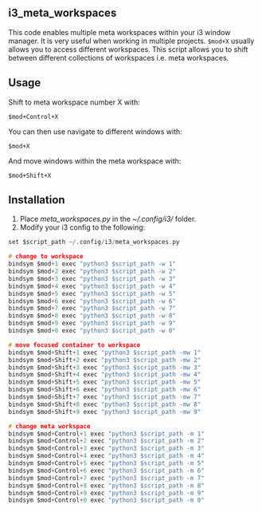 ## **i3_meta_workspaces**

This code enables multiple meta workspaces within your i3 window manager. It is very useful when working in multiple projects. 
`$mod+X` usually allows you to access different workspaces. This script allows you to shift between different collections of workspaces i.e. meta workspaces. 

## **Usage**

Shift to meta workspace number X with:

`$mod+Control+X`

You can then use navigate to different windows with:

`$mod+X`

And move windows within the meta workspace with:

`$mod+Shift+X`

## **Installation**

1. Place *meta_workspaces.py* in the *~/.config/i3/* folder.
2. Modify your i3 config to the following:

```c
set $script_path ~/.config/i3/meta_workspaces.py

# change to workspace
bindsym $mod+1 exec "python3 $script_path -w 1"
bindsym $mod+2 exec "python3 $script_path -w 2"
bindsym $mod+3 exec "python3 $script_path -w 3"
bindsym $mod+4 exec "python3 $script_path -w 4"
bindsym $mod+5 exec "python3 $script_path -w 5"
bindsym $mod+6 exec "python3 $script_path -w 6"
bindsym $mod+7 exec "python3 $script_path -w 7"
bindsym $mod+8 exec "python3 $script_path -w 8"
bindsym $mod+9 exec "python3 $script_path -w 9"
bindsym $mod+0 exec "python3 $script_path -w 0"

# move focused container to workspace
bindsym $mod+Shift+1 exec "python3 $script_path -mw 1"
bindsym $mod+Shift+2 exec "python3 $script_path -mw 2"
bindsym $mod+Shift+3 exec "python3 $script_path -mw 3"
bindsym $mod+Shift+4 exec "python3 $script_path -mw 4"
bindsym $mod+Shift+5 exec "python3 $script_path -mw 5"
bindsym $mod+Shift+6 exec "python3 $script_path -mw 6"
bindsym $mod+Shift+7 exec "python3 $script_path -mw 7"
bindsym $mod+Shift+8 exec "python3 $script_path -mw 8"
bindsym $mod+Shift+9 exec "python3 $script_path -mw 9"

# change meta workspace
bindsym $mod+Control+1 exec "python3 $script_path -m 1"
bindsym $mod+Control+2 exec "python3 $script_path -m 2"
bindsym $mod+Control+3 exec "python3 $script_path -m 3"
bindsym $mod+Control+4 exec "python3 $script_path -m 4"
bindsym $mod+Control+5 exec "python3 $script_path -m 5"
bindsym $mod+Control+6 exec "python3 $script_path -m 6"
bindsym $mod+Control+7 exec "python3 $script_path -m 7"
bindsym $mod+Control+8 exec "python3 $script_path -m 8"
bindsym $mod+Control+9 exec "python3 $script_path -m 9"
bindsym $mod+Control+0 exec "python3 $script_path -m 0"
```
